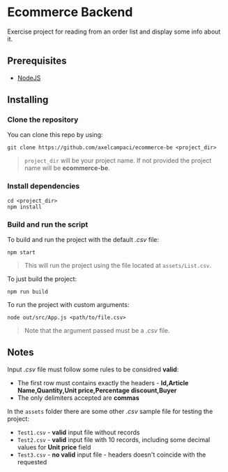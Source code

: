 # Ecommerce Backend
 Exercise project for reading from an order list and display some info about it.

 ## Prerequisites

* [NodeJS](https://nodejs.org/en/download)

## Installing

### Clone the repository

You can clone this repo by using:
```
git clone https://github.com/axelcampaci/ecommerce-be <project_dir>
```
> `project_dir` will be your project name. If not provided the project name will be **ecommerce-be**.

### Install dependencies

```
cd <project_dir>
npm install
```

### Build and run the script

To build and run the project with the default *.csv* file:
```
npm start
```
> This will run the project using the file located at `assets/List.csv`.

To just build the project:
```
npm run build
```

To run the project with custom arguments:
```
node out/src/App.js <path/to/file.csv>
```
> Note that the argument passed must be a *.csv* file.

## Notes

Input *.csv* file must follow some rules to be considred **valid**:
* The first row must contains exactly the headers - **Id,Article Name,Quantity,Unit price,Percentage discount,Buyer**
* The only delimiters accepted are **commas**

In the `assets` folder there are some other *.csv* sample file for testing the project:
* `Test1.csv` - **valid** input file without records
* `Test2.csv` - **valid** input file with 10 records, including some decimal values for **Unit price** field
* `Test3.csv` - **no valid** input file - headers doesn't coincide with the requested

